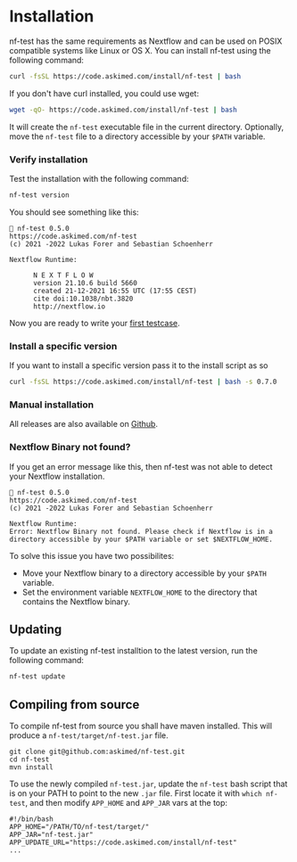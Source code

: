

# Installation

nf-test has the same requirements as Nextflow and can be used on POSIX compatible systems like Linux or OS X. You can install nf-test using the following command:

```bash
curl -fsSL https://code.askimed.com/install/nf-test | bash
```

If you don't have curl installed, you could use wget:

```bash
wget -qO- https://code.askimed.com/install/nf-test | bash
```

It will create the `nf-test` executable file in the current directory. Optionally, move the `nf-test` file to a directory accessible by your `$PATH` variable.

### Verify installation

Test the installation with the following command:

```sh
nf-test version
```

You should see something like this:

```
🚀 nf-test 0.5.0
https://code.askimed.com/nf-test
(c) 2021 -2022 Lukas Forer and Sebastian Schoenherr

Nextflow Runtime:

      N E X T F L O W
      version 21.10.6 build 5660
      created 21-12-2021 16:55 UTC (17:55 CEST)
      cite doi:10.1038/nbt.3820
      http://nextflow.io

```

Now you are ready to write your [first testcase](getting-started.md).

### Install a specific version

If you want to install a specific version pass it to the install script as so

```sh
curl -fsSL https://code.askimed.com/install/nf-test | bash -s 0.7.0
```

### Manual installation

All releases are also available on [Github](https://github.com/askimed/nf-test/releases).


### Nextflow Binary not found?

If you get an error message like this, then nf-test was not able to detect your Nextflow installation.

```
🚀 nf-test 0.5.0
https://code.askimed.com/nf-test
(c) 2021 -2022 Lukas Forer and Sebastian Schoenherr

Nextflow Runtime:
Error: Nextflow Binary not found. Please check if Nextflow is in a directory accessible by your $PATH variable or set $NEXTFLOW_HOME.
```

To solve this issue you have two possibilites:

- Move your Nextflow binary to a directory accessible by your `$PATH` variable.
- Set the environment variable `NEXTFLOW_HOME` to the directory that contains the Nextflow binary.

## Updating

To update an existing nf-test installtion to the latest version, run the following command:

```sh
nf-test update
```

## Compiling from source

To compile nf-test from source you shall have maven installed. This will produce a `nf-test/target/nf-test.jar` file.

```
git clone git@github.com:askimed/nf-test.git
cd nf-test
mvn install
```
To use the newly compiled `nf-test.jar`, update the `nf-test` bash script that is on your PATH to point to the new `.jar` file.
First locate it with `which nf-test`, and then modify `APP_HOME` and `APP_JAR` vars at the top:
```
#!/bin/bash
APP_HOME="/PATH/TO/nf-test/target/"
APP_JAR="nf-test.jar"
APP_UPDATE_URL="https://code.askimed.com/install/nf-test"
...
```